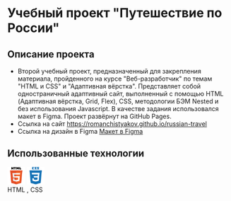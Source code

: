 # Учебный проект "Путешествие по России"

## Описание проекта

- Второй учебный проект, предназначенный для закрепления материала, пройденного на курсе "Веб-разработчик" по темам "HTML и CSS" и "Адаптивная вёрстка". Представляет собой одностраничный адаптивный сайт, выполненный с помощью HTML (Адаптивная вёрстка, Grid, Flex), CSS, методологии БЭМ Nested и без использования Javascript. В качестве задания использовался макет в Figma. Проект развёрнут на GitHub Pages.
- Ссылка на сайт https://romanchistyakov.github.io/russian-travel
- Ссылка на дизайн в Figma [Макет в Figma](https://www.figma.com/file/5S2WSbEFL6awjVWJ0NWL8Q/Sprint-3_-Russia-_-desktop-mobile?node-id=28503%3A0)
  

## Использованные технологии

<section>
  <img src="https://github.com/devicons/devicon/blob/master/icons/html5/html5-original-wordmark.svg" title="HTML5" alt="HTML" width="40" height="40"/>
  <img src="https://github.com/devicons/devicon/blob/master/icons/css3/css3-plain-wordmark.svg"  title="CSS3" alt="CSS" width="40" height="40"/>
</section>
HTML , CSS
